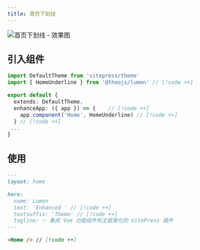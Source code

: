 ```yaml
---
title: 首页下划线
---
```


![首页下划线 - 效果图](https://i.theojs.cn/docs/202411071153583.png)

## 引入组件

```ts [.vitepress/theme/index.ts]
import DefaultTheme from 'vitepress/theme'
import { HomeUnderline } from '@theojs/lumen' // [!code ++]

export default {
  extends: DefaultTheme,
  enhanceApp: ({ app }) => {    // [!code ++]
    app.component('Home', HomeUnderline) // [!code ++]
  } // [!code ++]
 ...
}
```

## 使用

```md [.vitepress/index.md]
---
layout: home

hero:
  name: Lumen
  text: 'Enhanced ' // [!code ++]
  textsuffix: 'Theme' // [!code ++]
  tagline: ✨ 集成 Vue 功能组件和主题美化的 VitePress 插件
---

<Home /> // [!code ++]
```
